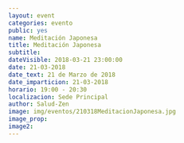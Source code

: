 ```yaml
---
layout: event
categories: evento
public: yes
name: Meditación Japonesa
title: Meditación Japonesa
subtitle:
dateVisible: 2018-03-21 23:00:00
date: 21-03-2018
date_text: 21 de Marzo de 2018
date_imparticion: 21-03-2018
horario: 19:00 - 20:30
localizacion: Sede Principal
author: Salud-Zen
image: img/eventos/210318MeditacionJaponesa.jpg
image_prop:
image2:
---
```

